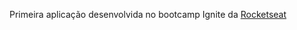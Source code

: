 
Primeira aplicação desenvolvida no bootcamp Ignite da [Rocketseat](https://app.rocketseat.com.br/dashboard)
